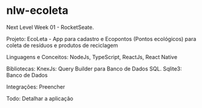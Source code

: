 # nlw-ecoleta

Next Level Week 01 - RocketSeate.

Projeto: EcoLeta - App para cadastro e Ecopontos (Pontos ecológicos) para coleta de resíduos e produtos de reciclagem

Linguagens e Conceitos: NodeJs, TypeScript, ReactJs,  React Native

Bibliotecas: 
KnexJs: Query Builder para Banco de Dados SQL.
Sqlite3: Banco de Dados

Integrações: Preencher

Todo: Detalhar a aplicação